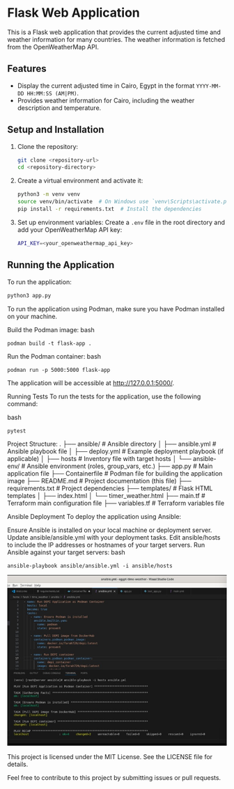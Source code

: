# Flask Web Application

This is a Flask web application that provides the current adjusted time and weather information for many countries. The weather information is fetched from the OpenWeatherMap API.

## Features

- Display the current adjusted time in Cairo, Egypt in the format `YYYY-MM-DD HH:MM:SS (AM|PM)`.
- Provides weather information for Cairo, including the weather description and temperature.

## Setup and Installation

1. Clone the repository:

    ```bash
    git clone <repository-url>
    cd <repository-directory>
    ```

2. Create a virtual environment and activate it:

    ```bash
    python3 -m venv venv
    source venv/bin/activate  # On Windows use `venv\Scripts\activate.ps1`
    pip install -r requirements.txt  # Install the dependencies
    ```

3. Set up environment variables: Create a `.env` file in the root directory and add your OpenWeatherMap API key:

    ```bash
    API_KEY=<your_openweathermap_api_key>
    ```

## Running the Application

To run the application:

```bash
python3 app.py
  ```
To run the application using Podman, make sure you have Podman installed on your machine.

Build the Podman image:
bash
  ```
podman build -t flask-app .
  ```
Run the Podman container:
bash
  ```
podman run -p 5000:5000 flask-app
  ```
The application will be accessible at http://127.0.0.1:5000/.

Running Tests
To run the tests for the application, use the following command:

bash
  ```
pytest
  ```
Project Structure:
.
├── ansible/                # Ansible directory
│   ├── ansible.yml         # Ansible playbook file
│   ├── deploy.yml          # Example deployment playbook (if applicable)
│   ├── hosts               # Inventory file with target hosts
│   └── ansible-env/        # Ansible environment (roles, group_vars, etc.)
├── app.py                  # Main application file
├── Containerfile           # Podman file for building the application image
├── README.md               # Project documentation (this file)
├── requirements.txt        # Project dependencies
├── templates/              # Flask HTML templates
│   ├── index.html
│   └── timer_weather.html
├── main.tf             # Terraform main configuration file
├── variables.tf        # Terraform variables file

Ansible Deployment
To deploy the application using Ansible:

Ensure Ansible is installed on your local machine or deployment server.
Update ansible/ansible.yml with your deployment tasks.
Edit ansible/hosts to include the IP addresses or hostnames of your target servers.
Run Ansible against your target servers:
bash
  ```
ansible-playbook ansible/ansible.yml -i ansible/hosts
  ```
![Ansible Deployment](photos/ansible.jpg)


This project is licensed under the MIT License. See the LICENSE file for details.

Feel free to contribute to this project by submitting issues or pull requests.
